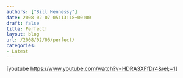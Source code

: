 ```yaml
---
authors: ["Bill Hennessy"]
date: 2008-02-07 05:13:18+00:00
draft: false
title: Perfect!
layout: blog
url: /2008/02/06/perfect/
categories:
- Latest
---
```


[youtube https://www.youtube.com/watch?v=HDRA3XFfDr4&rel;=1]

